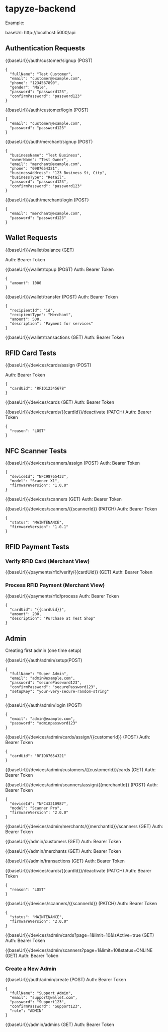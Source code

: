 # tapyze-backend

Example:

baseUrl: http://localhost:5000/api

## Authentication Requests

{{baseUrl}}/auth/customer/signup (POST)

```
{
  "fullName": "Test Customer",
  "email": "customer@example.com",
  "phone": "1234567890",
  "gender": "Male",
  "password": "password123",
  "confirmPassword": "password123"
}
```

{{baseUrl}}/auth/customer/login (POST)

```
{
  "email": "customer@example.com",
  "password": "password123"
}
```

{{baseUrl}}/auth/merchant/signup (POST)

```
{
  "businessName": "Test Business",
  "ownerName": "Test Owner",
  "email": "merchant@example.com",
  "phone": "0987654321",
  "businessAddress": "123 Business St, City",
  "businessType": "Retail",
  "password": "password123",
  "confirmPassword": "password123"
}
```

{{baseUrl}}/auth/merchant/login (POST)

```
{
  "email": "merchant@example.com",
  "password": "password123"
}
```

## Wallet Requests

{{baseUrl}}/wallet/balance (GET)

Auth: Bearer Token

{{baseUrl}}/wallet/topup (POST)
Auth: Bearer Token

```
{
  "amount": 1000
}
```

{{baseUrl}}/wallet/transfer (POST)
Auth: Bearer Token

```
{
  "recipientId": "id",
  "recipientType": "Merchant",
  "amount": 500,
  "description": "Payment for services"
}
```

{{baseUrl}}/wallet/transactions (GET)
Auth: Bearer Token

## RFID Card Tests

{{baseUrl}}/devices/cards/assign (POST)

Auth: Bearer Token

```
{
  "cardUid": "RFID12345678"
}
```

{{baseUrl}}/devices/cards (GET)
Auth: Bearer Token

{{baseUrl}}/devices/cards/{{cardId}}/deactivate (PATCH)
Auth: Bearer Token

```
{
  "reason": "LOST"
}
```

## NFC Scanner Tests

{{baseUrl}}/devices/scanners/assign (POST)
Auth: Bearer Token

```
{
  "deviceId": "NFC98765432",
  "model": "Scanner X1",
  "firmwareVersion": "1.0.0"
}
```

{{baseUrl}}/devices/scanners (GET)
Auth: Bearer Token

{{baseUrl}}/devices/scanners/{{scannerId}} (PATCH)
Auth: Bearer Token

```
{
  "status": "MAINTENANCE",
  "firmwareVersion": "1.0.1"
}
```

## RFID Payment Tests

### Verify RFID Card (Merchant View)

{{baseUrl}}/payments/rfid/verify/{{cardUid}} (GET)
Auth: Bearer Token

### Process RFID Payment (Merchant View)

{{baseUrl}}/payments/rfid/process
Auth: Bearer Token

```
{
  "cardUid": "{{cardUid}}",
  "amount": 200,
  "description": "Purchase at Test Shop"
}
```

## Admin

Creating first admin (one time setup)

{{baseUrl}}/auth/admin/setup(POST)

```
{
  "fullName": "Super Admin",
  "email": "admin@example.com",
  "password": "securePassword123",
  "confirmPassword": "securePassword123",
  "setupKey": "your-very-secure-random-string"
}
```

{{baseUrl}}/auth/admin/login (POST)

```
{
  "email": "admin@example.com",
  "password": "adminpassword123"
}
```

{{baseUrl}}/devices/admin/cards/assign/{{customerId}} (POST)
Auth: Bearer Token

```
{
  "cardUid": "RFID87654321"
}
```

{{baseUrl}}/devices/admin/customers/{{customerId}}/cards (GET)
Auth: Bearer Token

{{baseUrl}}/devices/admin/scanners/assign/{{merchantId}} (POST)
Auth: Bearer Token

```
{
  "deviceId": "NFC43210987",
  "model": "Scanner Pro",
  "firmwareVersion": "2.0.0"
}
```

{{baseUrl}}/devices/admin/merchants/{{merchantId}}/scanners (GET)
Auth: Bearer Token

{{baseUrl}}/admin/customers (GET)
Auth: Bearer Token

{{baseUrl}}/admin/merchants (GET)
Auth: Bearer Token

{{baseUrl}}/admin/transactions (GET)
Auth: Bearer Token

{{baseUrl}}/devices/cards/{{cardId}}/deactivate (PATCH)
Auth: Bearer Token

```
{
  "reason": "LOST"
}
```

{{baseUrl}}/devices/scanners/{{scannerId}} (PATCH)
Auth: Bearer Token

```
{
  "status": "MAINTENANCE",
  "firmwareVersion": "2.0.0"
}
```

{{baseUrl}}/devices/admin/cards?page=1&limit=10&isActive=true (GET)
Auth: Bearer Token

{{baseUrl}}/devices/admin/scanners?page=1&limit=10&status=ONLINE (GET)
Auth: Bearer Token

### Create a New Admin

{{baseUrl}}/auth/admin/create (POST)
Auth: Bearer Token

```
{
  "fullName": "Support Admin",
  "email": "support@wallet.com",
  "password": "Support123",
  "confirmPassword": "Support123",
  "role": "ADMIN"
}
```

{{baseUrl}}/admin/admins (GET)
Auth: Bearer Token
